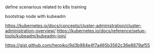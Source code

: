 define scenarious related to k8s training

bootstrap node with kubeadm

https://kubernetes.io/docs/concepts/cluster-administration/cluster-administration-overview/
https://kubernetes.io/docs/reference/setup-tools/kubeadm/kubeadm-join/


https://gist.github.com/herpiko/9d3b984e4f7a465b3562c36e8879af55